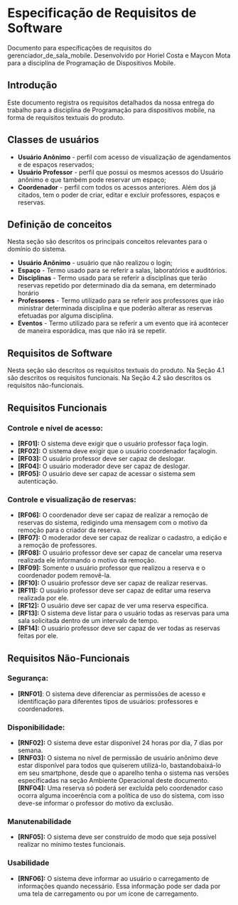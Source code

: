 # Especificação de Requisitos de Software
Documento para específicações de requisitos do gerenciador_de_sala_mobile.
Desenvolvido por Horiel Costa e Maycon Mota para a disciplina de Programação de Dispositivos Mobile.

## Introdução

Este documento registra os requisitos detalhados da nossa entrega do trabalho para a disciplina de Programação para dispositivos mobile, na forma de requisitos textuais do produto.

## Classes de usuários

  - **Usuário Anônimo** - perfil com acesso de visualização de agendamentos e de espaços reservados;
  - **Usuário Professor** - perfil que possui os mesmos acessos do Usuário anônimo e que também pode reservar um espaço;
  - **Coordenador** - perfil com todos os acessos anteriores. Além dos já citados, tem o poder de criar, editar e excluir professores, espaços e reservas.
   
## Definição de conceitos

Nesta seção são descritos os principais conceitos relevantes para o domínio do sistema.

- **Usuário Anônimo** - usuário que não realizou o login;
- **Espaço** - Termo usado para se referir a salas, laboratórios e auditórios.
- **Disciplinas** - Termo usado para se referir a disciplinas que terão reservas repetido por determinado dia da semana, em determinado horário
- **Professores** - Termo utilizado para se referir aos professores que irão ministrar determinada disciplina e que poderão alterar as reservas efetuadas por alguma disciplina.
- **Eventos** - Termo utilizado para se referir a um evento que irá acontecer de maneira esporádica, mas que não irá se repetir.

## Requisitos de Software

Nesta seção são descritos os requisitos textuais do produto. Na Seção 4.1 são descritos os requisitos funcionais. Na Seção 4.2 são descritos os requisitos não-funcionais.

## Requisitos Funcionais

### Controle e nível de acesso:
- **[RF01]:** O sistema deve exigir que o usuário professor faça login. 
- **[RF02]:** O sistema deve exigir que o usuário coordenador façalogin.
- **[RF03]:** O usuário professor deve ser capaz de deslogar.
- **[RF04]:** O usuário moderador deve ser capaz de deslogar.
- **[RF05]:** O usuário deve ser capaz de acessar o sistema sem autenticação.

### Controle e visualização de reservas:
- **[RF06]:** O coordenador deve ser capaz de realizar a remoção de reservas do sistema, redigindo uma mensagem com o motivo da remoção para o criador da reserva.
- **[RF07]:** O moderador deve ser capaz de realizar o cadastro, a edição e a remoção de professores.
- **[RF08]:** O usuário professor deve ser capaz de cancelar uma reserva realizada ele informando o motivo da remoção.
- **[RF09]:** Somente o usuário professor que realizou a reserva e o coordenador podem removê-la.
- **[RF10]:** O usuário professor deve ser capaz de realizar reservas.
- **[RF11]:** O usuário professor deve ser capaz de editar uma reserva realizada por ele.
- **[RF12]:** O usuário deve ser capaz de ver uma reserva específica.
- **[RF13]:** O sistema deve listar para o usuário todas as reservas para uma sala solicitada dentro de um intervalo de tempo.
- **[RF14]:** O usuário professor deve ser capaz de ver todas as reservas feitas por ele.

## Requisitos Não-Funcionais

### Segurança:
- **[RNF01]**: O sistema deve diferenciar as permissões de acesso e identificação para diferentes tipos de usuários: professores e coordenadores.

### Disponibilidade:
- **[RNF02]:** O sistema deve estar disponível 24 horas por dia, 7 dias por semana.
- **[RNF03]:** O sistema no nível de permissão de usuário anônimo deve estar disponível para todos que quiserem utilizá-lo, bastandobaixá-lo em seu smartphone, desde que o aparelho tenha o sistema nas versões especificadas na seção Ambiente Operacional deste documento.
**[RNF04]:** Uma reserva só poderá ser excluída pelo coordenador caso ocorra alguma incoerência com a política de uso do sistema, com isso deve-se informar o professor do motivo da exclusão.

### Manutenabilidade
-  **[RNF05]:** O sistema deve ser construído de modo que seja possível realizar no mínimo testes funcionais.

### Usabilidade
- **[RNF06]:** O sistema deve informar ao usuário o carregamento de informações quando necessário. Essa informação pode ser dada por uma tela de carregamento ou por um ícone de carregamento.
